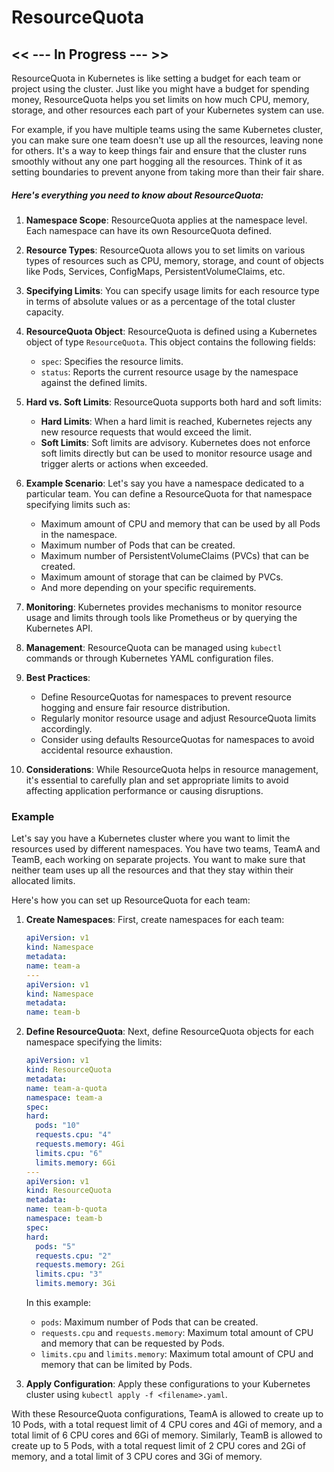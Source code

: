 # ResourceQuota

## << --- In Progress --- >>

ResourceQuota in Kubernetes is like setting a budget for each team or project using the cluster. Just like you might have a budget for spending money, ResourceQuota helps you set limits on how much CPU, memory, storage, and other resources each part of your Kubernetes system can use.

For example, if you have multiple teams using the same Kubernetes cluster, you can make sure one team doesn't use up all the resources, leaving none for others. It's a way to keep things fair and ensure that the cluster runs smoothly without any one part hogging all the resources. Think of it as setting boundaries to prevent anyone from taking more than their fair share.

##### Here's everything you need to know about ResourceQuota:

1.  **Namespace Scope**: ResourceQuota applies at the namespace level. Each namespace can have its own ResourceQuota defined.
2.  **Resource Types**: ResourceQuota allows you to set limits on various types of resources such as CPU, memory, storage, and count of objects like Pods, Services, ConfigMaps, PersistentVolumeClaims, etc.
3.  **Specifying Limits**: You can specify usage limits for each resource type in terms of absolute values or as a percentage of the total cluster capacity.
4.  **ResourceQuota Object**: ResourceQuota is defined using a Kubernetes object of type `ResourceQuota`. This object contains the following fields:

    - `spec`: Specifies the resource limits.
    - `status`: Reports the current resource usage by the namespace against the defined limits.

5.  **Hard vs. Soft Limits**: ResourceQuota supports both hard and soft limits:

    - **Hard Limits**: When a hard limit is reached, Kubernetes rejects any new resource requests that would exceed the limit.
    - **Soft Limits**: Soft limits are advisory. Kubernetes does not enforce soft limits directly but can be used to monitor resource usage and trigger alerts or actions when exceeded.

6.  **Example Scenario**: Let's say you have a namespace dedicated to a particular team. You can define a ResourceQuota for that namespace specifying limits such as:

    - Maximum amount of CPU and memory that can be used by all Pods in the namespace.
    - Maximum number of Pods that can be created.
    - Maximum number of PersistentVolumeClaims (PVCs) that can be created.
    - Maximum amount of storage that can be claimed by PVCs.
    - And more depending on your specific requirements.

7.  **Monitoring**: Kubernetes provides mechanisms to monitor resource usage and limits through tools like Prometheus or by querying the Kubernetes API.
8.  **Management**: ResourceQuota can be managed using `kubectl` commands or through Kubernetes YAML configuration files.
9.  **Best Practices**:

    - Define ResourceQuotas for namespaces to prevent resource hogging and ensure fair resource distribution.
    - Regularly monitor resource usage and adjust ResourceQuota limits accordingly.
    - Consider using defaults ResourceQuotas for namespaces to avoid accidental resource exhaustion.

10. **Considerations**: While ResourceQuota helps in resource management, it's essential to carefully plan and set appropriate limits to avoid affecting application performance or causing disruptions.

### Example

Let's say you have a Kubernetes cluster where you want to limit the resources used by different namespaces. You have two teams, TeamA and TeamB, each working on separate projects. You want to make sure that neither team uses up all the resources and that they stay within their allocated limits.

Here's how you can set up ResourceQuota for each team:

1.  **Create Namespaces**: First, create namespaces for each team:

    ```yaml
    apiVersion: v1
    kind: Namespace
    metadata:
    name: team-a
    ---
    apiVersion: v1
    kind: Namespace
    metadata:
    name: team-b
    ```

2.  **Define ResourceQuota**: Next, define ResourceQuota objects for each namespace specifying the limits:

    ```yaml
    apiVersion: v1
    kind: ResourceQuota
    metadata:
    name: team-a-quota
    namespace: team-a
    spec:
    hard:
      pods: "10"
      requests.cpu: "4"
      requests.memory: 4Gi
      limits.cpu: "6"
      limits.memory: 6Gi
    ---
    apiVersion: v1
    kind: ResourceQuota
    metadata:
    name: team-b-quota
    namespace: team-b
    spec:
    hard:
      pods: "5"
      requests.cpu: "2"
      requests.memory: 2Gi
      limits.cpu: "3"
      limits.memory: 3Gi
    ```

    In this example:

    - `pods`: Maximum number of Pods that can be created.
    - `requests.cpu` and `requests.memory`: Maximum total amount of CPU and memory that can be requested by Pods.
    - `limits.cpu` and `limits.memory`: Maximum total amount of CPU and memory that can be limited by Pods.

3.  **Apply Configuration**: Apply these configurations to your Kubernetes cluster using `kubectl apply -f <filename>.yaml`.

With these ResourceQuota configurations, TeamA is allowed to create up to 10 Pods, with a total request limit of 4 CPU cores and 4Gi of memory, and a total limit of 6 CPU cores and 6Gi of memory. Similarly, TeamB is allowed to create up to 5 Pods, with a total request limit of 2 CPU cores and 2Gi of memory, and a total limit of 3 CPU cores and 3Gi of memory.
